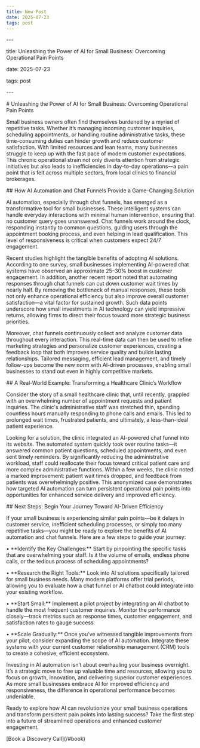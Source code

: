 ```yaml
---
title: New Post
date: 2025-07-23
tags: post
---
```


\---

title: Unleashing the Power of AI for Small Business: Overcoming Operational Pain Points

date: 2025-07-23

tags: post

\---

\# Unleashing the Power of AI for Small Business: Overcoming Operational Pain Points

Small business owners often find themselves burdened by a myriad of repetitive tasks. Whether it’s managing incoming customer inquiries, scheduling appointments, or handling routine administrative tasks, these time-consuming duties can hinder growth and reduce customer satisfaction. With limited resources and lean teams, many businesses struggle to keep up with the fast pace of modern customer expectations. This chronic operational strain not only diverts attention from strategic initiatives but also leads to inefficiencies in day-to-day operations—a pain point that is felt across multiple sectors, from local clinics to financial brokerages.

\## How AI Automation and Chat Funnels Provide a Game-Changing Solution

AI automation, especially through chat funnels, has emerged as a transformative tool for small businesses. These intelligent systems can handle everyday interactions with minimal human intervention, ensuring that no customer query goes unanswered. Chat funnels work around the clock, responding instantly to common questions, guiding users through the appointment booking process, and even helping in lead qualification. This level of responsiveness is critical when customers expect 24/7 engagement.

Recent studies highlight the tangible benefits of adopting AI solutions. According to one survey, small businesses implementing AI-powered chat systems have observed an approximate 25–30% boost in customer engagement. In addition, another recent report noted that automating responses through chat funnels can cut down customer wait times by nearly half. By removing the bottleneck of manual responses, these tools not only enhance operational efficiency but also improve overall customer satisfaction—a vital factor for sustained growth. Such data points underscore how small investments in AI technology can yield impressive returns, allowing firms to direct their focus toward more strategic business priorities.

Moreover, chat funnels continuously collect and analyze customer data throughout every interaction. This real-time data can then be used to refine marketing strategies and personalize customer experiences, creating a feedback loop that both improves service quality and builds lasting relationships. Tailored messaging, efficient lead management, and timely follow-ups become the new norm with AI-driven processes, enabling small businesses to stand out even in highly competitive markets.

\## A Real-World Example: Transforming a Healthcare Clinic’s Workflow

Consider the story of a small healthcare clinic that, until recently, grappled with an overwhelming number of appointment requests and patient inquiries. The clinic's administrative staff was stretched thin, spending countless hours manually responding to phone calls and emails. This led to prolonged wait times, frustrated patients, and ultimately, a less-than-ideal patient experience.

Looking for a solution, the clinic integrated an AI-powered chat funnel into its website. The automated system quickly took over routine tasks—it answered common patient questions, scheduled appointments, and even sent timely reminders. By significantly reducing the administrative workload, staff could reallocate their focus toward critical patient care and more complex administrative functions. Within a few weeks, the clinic noted a marked improvement: patient wait times dropped, and feedback from patients was overwhelmingly positive. This anonymized case demonstrates how targeted AI automation can turn persistent operational pain points into opportunities for enhanced service delivery and improved efficiency.

\## Next Steps: Begin Your Journey Toward AI-Driven Efficiency

If your small business is experiencing similar pain points—be it delays in customer service, inefficient scheduling processes, or simply too many repetitive tasks—you might be ready to explore the benefits of AI automation and chat funnels. Here are a few steps to guide your journey:

• \*\*Identify the Key Challenges:\*\* Start by pinpointing the specific tasks that are overwhelming your staff. Is it the volume of emails, endless phone calls, or the tedious process of scheduling appointments? 

• \*\*Research the Right Tools:\*\* Look into AI solutions specifically tailored for small business needs. Many modern platforms offer trial periods, allowing you to evaluate how a chat funnel or AI chatbot could integrate into your existing workflow. 

• \*\*Start Small:\*\* Implement a pilot project by integrating an AI chatbot to handle the most frequent customer inquiries. Monitor the performance closely—track metrics such as response times, customer engagement, and satisfaction rates to gauge success. 

• \*\*Scale Gradually:\*\* Once you’ve witnessed tangible improvements from your pilot, consider expanding the scope of AI automation. Integrate these systems with your current customer relationship management (CRM) tools to create a cohesive, efficient ecosystem.

Investing in AI automation isn’t about overhauling your business overnight. It’s a strategic move to free up valuable time and resources, allowing you to focus on growth, innovation, and delivering superior customer experiences. As more small businesses embrace AI for improved efficiency and responsiveness, the difference in operational performance becomes undeniable.

Ready to explore how AI can revolutionize your small business operations and transform persistent pain points into lasting success? Take the first step into a future of streamlined operations and enhanced customer engagement.

\[Book a Discovery Call\](/#book)